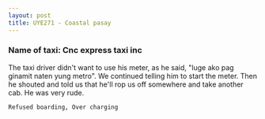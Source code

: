 ```yaml
---
layout: post
title: UYE271 - Coastal pasay 
---
```


### Name of taxi: Cnc express taxi inc

The taxi driver didn't want to use his meter, as he said, "luge ako pag ginamit naten yung metro". We continued telling him to start the meter. Then he shouted and told us that he'll rop us off somewhere and take another cab. He was very rude.

```Refused boarding, Over charging```
